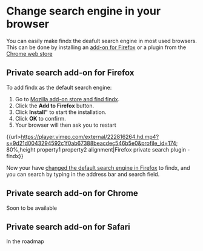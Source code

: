 # Change search engine in your browser
You can easily make findx the deafult search engine in most used browsers. This can be done by installing an [add-on for Firefox](https://addons.mozilla.org/) or a plugin from the [Chrome web store](https://chrome.google.com/webstore/)

## Private search add-on for Firefox
To add findx as the default search engine:  
  1. Go to [Mozilla add-on store and find findx](https://addons.mozilla.org/firefox/addon/findx/).  
  2. Click the **Add to Firefox** button.  
  3. Click **Install"** to start the installation. 
  4. Click **OK** to confirm.
  5. Your browser will then ask you to restart
  
{{url>https://player.vimeo.com/external/222816264.hd.mp4?s=9d21d0043294592c1f0ab67388beacdec546b5e0&profile_id=174; 80%,height property1 property2 alignment|Firefox private search plugin - findx}}

Now your have [changed the default search engine in Firefox](https://www.findx.com) to findx, and you can search by typing in the address bar and search field.

## Private search add-on for Chrome  
Soon to be available

## Private search add-on for Safari  
In the roadmap
  

